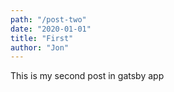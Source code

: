 ```yaml
---
path: "/post-two"
date: "2020-01-01"
title: "First"
author: "Jon"
---
```


This is my second post in gatsby app